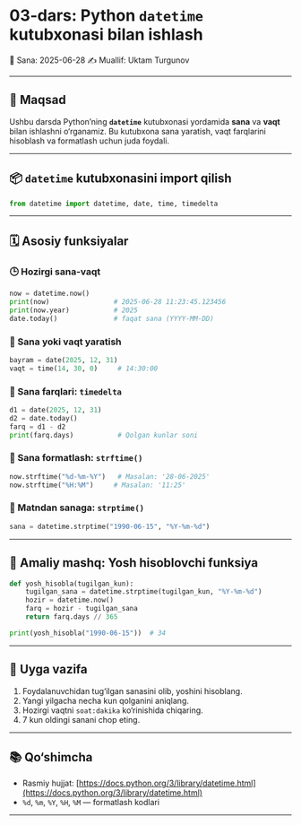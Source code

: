 # 03-dars: Python `datetime` kutubxonasi bilan ishlash

📅 Sana: 2025-06-28
✍️ Muallif: Uktam Turgunov

---

## 🎯 Maqsad

Ushbu darsda Python’ning **`datetime`** kutubxonasi yordamida **sana** va **vaqt** bilan ishlashni o‘rganamiz.
Bu kutubxona sana yaratish, vaqt farqlarini hisoblash va formatlash uchun juda foydali.

---

## 📦 `datetime` kutubxonasini import qilish

```python
from datetime import datetime, date, time, timedelta
```

---

## 🗓️ Asosiy funksiyalar

### 🕒 Hozirgi sana-vaqt

```python
now = datetime.now()
print(now)                # 2025-06-28 11:23:45.123456
print(now.year)           # 2025
date.today()              # faqat sana (YYYY-MM-DD)
```

### 🧱 Sana yoki vaqt yaratish

```python
bayram = date(2025, 12, 31)
vaqt = time(14, 30, 0)     # 14:30:00
```

### 🧮 Sana farqlari: `timedelta`

```python
d1 = date(2025, 12, 31)
d2 = date.today()
farq = d1 - d2
print(farq.days)           # Qolgan kunlar soni
```

### 🔁 Sana formatlash: `strftime()`

```python
now.strftime("%d-%m-%Y")   # Masalan: '28-06-2025'
now.strftime("%H:%M")     # Masalan: '11:25'
```

### 🔁 Matndan sanaga: `strptime()`

```python
sana = datetime.strptime("1990-06-15", "%Y-%m-%d")
```

---

## 🎯 Amaliy mashq: Yosh hisoblovchi funksiya

```python
def yosh_hisobla(tugilgan_kun):
    tugilgan_sana = datetime.strptime(tugilgan_kun, "%Y-%m-%d")
    hozir = datetime.now()
    farq = hozir - tugilgan_sana
    return farq.days // 365

print(yosh_hisobla("1990-06-15"))  # 34
```

---

## 📝 Uyga vazifa

1. Foydalanuvchidan tug‘ilgan sanasini olib, yoshini hisoblang.
2. Yangi yilgacha necha kun qolganini aniqlang.
3. Hozirgi vaqtni `soat:dakika` ko‘rinishida chiqaring.
4. 7 kun oldingi sanani chop eting.

---

## 📚 Qo‘shimcha

* Rasmiy hujjat: [https://docs.python.org/3/library/datetime.html](https://docs.python.org/3/library/datetime.html)
* `%d`, `%m`, `%Y`, `%H`, `%M` — formatlash kodlari

---

